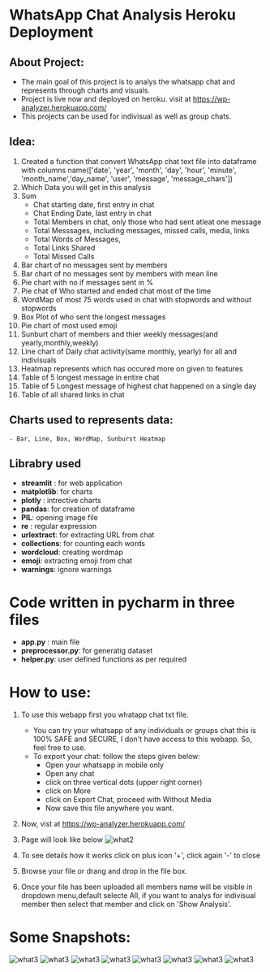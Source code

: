 # WhatsApp Chat Analysis Heroku Deployment
## About Project:
- The main goal of this project is to analys the whatsapp chat and represents through charts and visuals.
- Project is live now and deployed on heroku. visit at https://wp-analyzer.herokuapp.com/
- This projects can be used for indivisual as well as group chats.
​
## Idea:
1. Created a function that convert WhatsApp chat text file into dataframe with columns name(['date', 'year', 'month', 'day', 'hour', 'minute', 'month_name','day_name', 'user', 'message', 'message_chars'])
​
2. Which Data you will get in this analysis
1. Sum
    - Chat starting date, first entry in chat
    - Chat Ending Date, last entry in chat
    - Total Members in chat, only those who had sent atleat one message
    - Total Messsages, including messages, missed calls, media, links
    - Total Words of Messages, 
    - Total Links Shared
    - Total Missed Calls
2. Bar chart of no messages sent by members
3. Bar chart of no messages sent by members with mean line
4. Pie chart with no if messages sent in %
5. Pie chat of Who started and ended chat most of the time
6. WordMap of most 75 words used in chat with stopwords and without stopwords
7. Box Plot of who sent the longest messages
8. Pie chart of most used emoji
9. Sunburt chart of members and thier weekly messages(and yearly,monthly,weekly)
10. Line chart of Daily chat activity(same monthly, yearly) for all and indivisuals
11. Heatmap represents which has occured more on given to features
12. Table of 5 longest message in entire chat
13. Table of 5 Longest message of highest chat happened on a single day
14. Table of all shared links in chat
    
## Charts used to represents data:
    - Bar, Line, Box, WordMap, Sunburst Heatmap
    
## Librabry used
   - **streamlit** : for web application
   - **matplotlib**: for charts 
   - **plotly** : intrective charts
   - **pandas**: for creation of dataframe
   - **PIL**: opening image file 
   - **re** : regular expression
   - **urlextract**: for extracting URL from chat
   - **collections**: for counting each words
   - **wordcloud**: creating wordmap
   - **emoji**: extracting emoji from chat
   - **warnings**: ignore warnings
​
# Code written in pycharm in three files
- **app.py** : main file
- **preprocessor.py**: for generatig dataset
- **helper.py**: user defined functions as per required
​
# How to use:
1. To use this webapp first you whatapp chat txt file.
    - You can try your whatsapp of any individuals or groups chat this is 100% SAFE and SECURE, I don't have access to this webapp. So, feel free to use.
    - To export your chat: follow the steps given below:
        - Open your whatsapp in mobile only
        - Open any chat
        - click on three vertical dots (upper right corner)
        - click on More
        - click on Export Chat, proceed with Without Media
        - Now save this file anywhere you want.
        
2. Now, vist at https://wp-analyzer.herokuapp.com/
3. Page will look like below
![what2](https://github.com/enessoztrk/WhatsApp_Chat_Analysis_Heroku_Deployment/blob/main/img/1.png?raw=true)
4. To see details how it works click on plus icon '+', click again '-' to close
5. Browse your file or drang and drop in the file box.
6. Once your file has been uploaded all members name will be visible in dropdown menu,default selecte All, if you want to analys for indivisual member then select that member and click on 'Show Analysis'.


# Some Snapshots:
![what3](https://github.com/enessoztrk/WhatsApp_Chat_Analysis_Heroku_Deployment/blob/main/img/2.png?raw=true)
![what3](https://github.com/enessoztrk/WhatsApp_Chat_Analysis_Heroku_Deployment/blob/main/img/3.png?raw=true)
![what3](https://github.com/enessoztrk/WhatsApp_Chat_Analysis_Heroku_Deployment/blob/main/img/4.png?raw=true)
![what3](https://github.com/enessoztrk/WhatsApp_Chat_Analysis_Heroku_Deployment/blob/main/img/5.png?raw=true)
![what3](https://github.com/enessoztrk/WhatsApp_Chat_Analysis_Heroku_Deployment/blob/main/img/6.png?raw=true)
![what3](https://github.com/enessoztrk/WhatsApp_Chat_Analysis_Heroku_Deployment/blob/main/img/7.png?raw=true)
![what3](https://github.com/enessoztrk/WhatsApp_Chat_Analysis_Heroku_Deployment/blob/main/img/8.png?raw=true)
![what3](https://github.com/enessoztrk/WhatsApp_Chat_Analysis_Heroku_Deployment/blob/main/img/9.png?raw=true)

 
